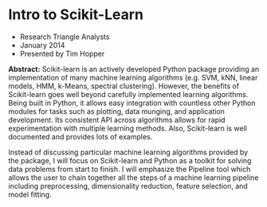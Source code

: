 # Intro to Scikit-Learn

* Research Triangle Analysts
* January 2014
* Presented by Tim Hopper

__Abstract:__ Scikit-learn is an actively developed Python package providing an implementation of many machine learning algorithms (e.g. SVM, kNN, linear models, HMM, k-Means, spectral clustering). However, the benefits of Scikit-learn goes well beyond carefully implemented learning algorithms. Being built in Python, it allows easy integration with countless other Python modules for tasks such as plotting, data munging, and application development. Its consistent API across algorithms allows for rapid experimentation with multiple learning methods. Also, Scikit-learn is well documented and provides lots of examples.

Instead of discussing particular machine learning algorithms provided by the package, I will focus on Scikit-learn and Python as a toolkit for solving data problems from start to finish. I will emphasize the Pipeline tool which allows the user to chain together all the steps of a machine learning pipeline including preprocessing, dimensionality reduction, feature selection, and model fitting.
